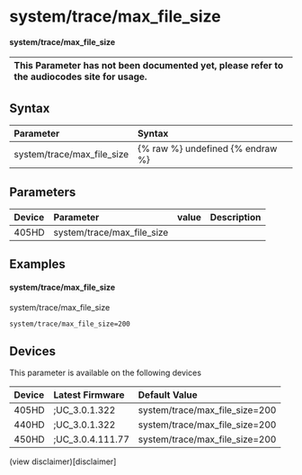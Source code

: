﻿---
description: system/trace/max_file_size
search:
    keywords: ['system','trace','max_file_size']
---

# system/trace/max_file_size

#### system/trace/max_file_size


| This Parameter has not been documented yet, please refer to the audiocodes site for usage.  |
| :--- |

## Syntax
| Parameter | Syntax |
| :--- | :--- |
|system/trace/max_file_size | {% raw %} undefined {% endraw %} |

## Parameters
|Device|Parameter|value|Description|
|:---|:---|:---|:---|
| 405HD | system/trace/max_file_size |  |  |

## Examples
#### system/trace/max_file_size

system/trace/max_file_size

```
system/trace/max_file_size=200
```

## Devices
This parameter is available on the following devices

| Device | Latest Firmware | Default Value |
|:---|:---|:---|
| 405HD | ;UC_3.0.1.322 | system/trace/max_file_size=200 
| 440HD | ;UC_3.0.1.322 | system/trace/max_file_size=200 
| 450HD | ;UC_3.0.4.111.77 | system/trace/max_file_size=200 

(view disclaimer)[disclaimer]
